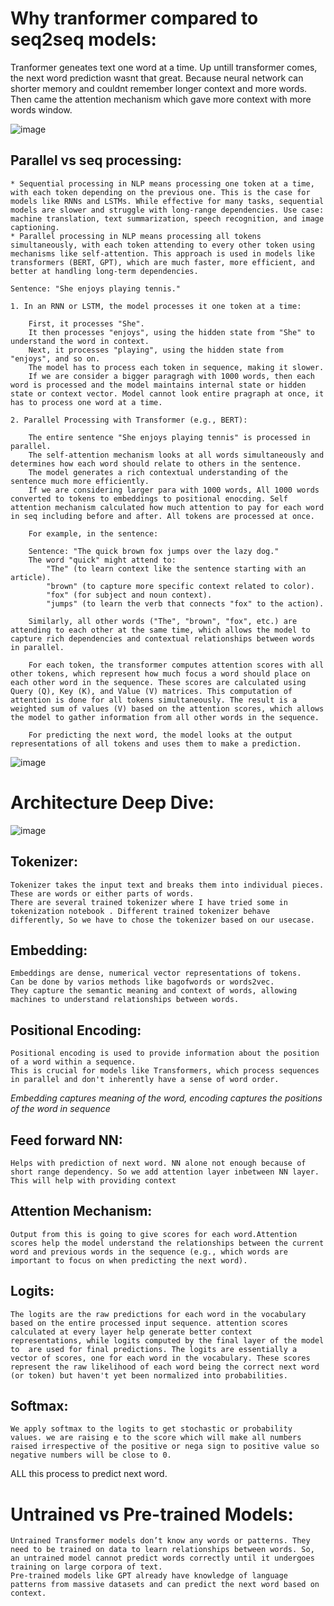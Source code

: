 # Why tranformer compared to seq2seq models:

Tranformer geneates text one word at a time. 
Up untill transformer comes, the next word prediction wasnt that great. 
Because neural network can shorter memory and couldnt remember longer context and more words. 
Then came the attention mechanism which gave more context with more words window.

![image](https://github.com/user-attachments/assets/83b06464-6ba3-41e2-979b-c4a6ff85d652)

## Parallel vs seq processing:

    * Sequential processing in NLP means processing one token at a time, with each token depending on the previous one. This is the case for models like RNNs and LSTMs. While effective for many tasks, sequential models are slower and struggle with long-range dependencies. Use case: machine translation, text summarization, speech recognition, and image captioning.
    * Parallel processing in NLP means processing all tokens simultaneously, with each token attending to every other token using mechanisms like self-attention. This approach is used in models like transformers (BERT, GPT), which are much faster, more efficient, and better at handling long-term dependencies.

    Sentence: "She enjoys playing tennis."
    
    1. In an RNN or LSTM, the model processes it one token at a time:
    
        First, it processes "She".
        It then processes "enjoys", using the hidden state from "She" to understand the word in context.
        Next, it processes "playing", using the hidden state from "enjoys", and so on.
        The model has to process each token in sequence, making it slower.
        If we are consider a bigger paragragh with 1000 words, then each word is processed and the model maintains internal state or hidden state or context vector. Model cannot look entire pragraph at once, it has to process one word at a time. 
        
    2. Parallel Processing with Transformer (e.g., BERT):
    
        The entire sentence "She enjoys playing tennis" is processed in parallel.
        The self-attention mechanism looks at all words simultaneously and determines how each word should relate to others in the sentence.
        The model generates a rich contextual understanding of the sentence much more efficiently.
        If we are considering larger para with 1000 words, All 1000 words converted to tokens to embeddings to positional enocding. Self attention mechanism calculated how much attention to pay for each word in seq including before and after. All tokens are processed at once. 

        For example, in the sentence:

        Sentence: "The quick brown fox jumps over the lazy dog."
        The word "quick" might attend to:
            "The" (to learn context like the sentence starting with an article).
            "brown" (to capture more specific context related to color).
            "fox" (for subject and noun context).
            "jumps" (to learn the verb that connects "fox" to the action).
            
        Similarly, all other words ("The", "brown", "fox", etc.) are attending to each other at the same time, which allows the model to capture rich dependencies and contextual relationships between words in parallel.

        For each token, the transformer computes attention scores with all other tokens, which represent how much focus a word should place on each other word in the sequence. These scores are calculated using Query (Q), Key (K), and Value (V) matrices. This computation of attention is done for all tokens simultaneously. The result is a weighted sum of values (V) based on the attention scores, which allows the model to gather information from all other words in the sequence.

        For predicting the next word, the model looks at the output representations of all tokens and uses them to make a prediction.
   
    
![image](https://github.com/user-attachments/assets/50a67cc1-bb53-4d8e-8242-ecdf910e9545)

# Architecture Deep Dive:

![image](https://github.com/user-attachments/assets/97c69f80-f246-4a92-8c45-bf6483f7ee80)


## Tokenizer:

    Tokenizer takes the input text and breaks them into individual pieces. These are words or either parts of words. 
    There are several trained tokenizer where I have tried some in tokenization notebook . Different trained tokenizer behave differently, So we have to chose the tokenizer based on our usecase.

## Embedding:

    Embeddings are dense, numerical vector representations of tokens.
    Can be done by varios methods like bagofwords or words2vec. 
    They capture the semantic meaning and context of words, allowing machines to understand relationships between words. 
    
## Positional Encoding:

    Positional encoding is used to provide information about the position of a word within a sequence.
    This is crucial for models like Transformers, which process sequences in parallel and don't inherently have a sense of word order.

*Embedding captures meaning of the word, encoding captures the positions of the word in sequence*

## Feed forward NN:

    Helps with prediction of next word. NN alone not enough because of short range dependency. So we add attention layer inbetween NN layer. This will help with providing context

## Attention Mechanism: 

    Output from this is going to give scores for each word.Attention scores help the model understand the relationships between the current word and previous words in the sequence (e.g., which words are important to focus on when predicting the next word).

## Logits:

    The logits are the raw predictions for each word in the vocabulary based on the entire processed input sequence. attention scores calculated at every layer help generate better context representations, while logits computed by the final layer of the model to  are used for final predictions. The logits are essentially a vector of scores, one for each word in the vocabulary. These scores represent the raw likelihood of each word being the correct next word (or token) but haven't yet been normalized into probabilities.
    
## Softmax:

    We apply softmax to the logits to get stochastic or probability values. we are raising e to the score which will make all numbers raised irrespective of the positive or nega sign to positive value so negative numbers will be close to 0. 

ALL this process to predict next word. 


# Untrained vs Pre-trained Models:

    Untrained Transformer models don’t know any words or patterns. They need to be trained on data to learn relationships between words. So, an untrained model cannot predict words correctly until it undergoes training on large corpora of text.
    Pre-trained models like GPT already have knowledge of language patterns from massive datasets and can predict the next word based on context.



    
